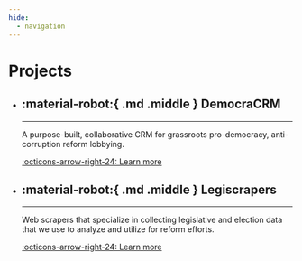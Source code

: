 ```yaml
---
hide:
  - navigation
---
```


# Projects

<div class="grid cards" markdown>

-   ## :material-robot:{ .md .middle } DemocraCRM

    ---

    A purpose-built, collaborative CRM for grassroots pro-democracy, anti-corruption reform lobbying.

    [:octicons-arrow-right-24: Learn more](democracrm/index.md)

-   ## :material-robot:{ .md .middle } Legiscrapers

    ---

     Web scrapers that specialize in collecting legislative and election data that we use to analyze
     and utilize for reform efforts.

    [:octicons-arrow-right-24: Learn more](legiscrapers/index.md)

</div>

